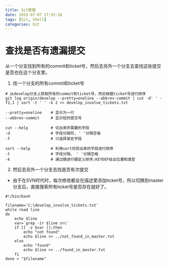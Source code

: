 ```yaml
---
title: Git管理
date: 2019-07-07 17:55:18
tags: [Git, Shell]
categories: Git
---
```


# 查找是否有遗漏提交

从一个分支找到所有的commit和ticket号，然后去另外一个分支去查找这些提交是否也在这个分支里。

1. 找一个分支的所有commit和ticket号
```
# 从develop分支上获取所有的commit和ticket号，然后根据ticket号进行排序
git log origin/develop --pretty=oneline --abbrev-commit | cut -d' ' -f2,1 | sort -t ' ' -k 2 >> develop_involve_tickets.txt

--pretty=oneline    # 显示为一行
--abbrev-commit     # 显示短的提交号

cut --help          # 切出来所需要的字段 
-d                  # 字段分隔符, ' '分隔空格
-f                  # 只选择某些字段

sort --help         # 利用sort将剪出来的字段进行排序
-t                  # 字段分隔， ' '分隔空格
-k                  # 通过键进行键定义排序;KEYDEF给出位置和类型
```

 2. 然后去另外一个分支去找是否有次提交

* 由于在SVN时代时，每次修改都会在描述里添加ticket号，所以切换到master分支后，直接搜索所有ticket号是否存在就好了。
```
#!/bin/bash

filename='C:\develop_involve_tickets.txt'
while read line
do
    echo $line
    var=`grep -ir $line src`
    if [[ -z $var ]];then
        echo "not found"
        echo $line >> ../not_found_in_master.txt
    else
        echo "found"
        echo $line >> ../found_in_master.txt
    fi
done < "$filename"
```




 